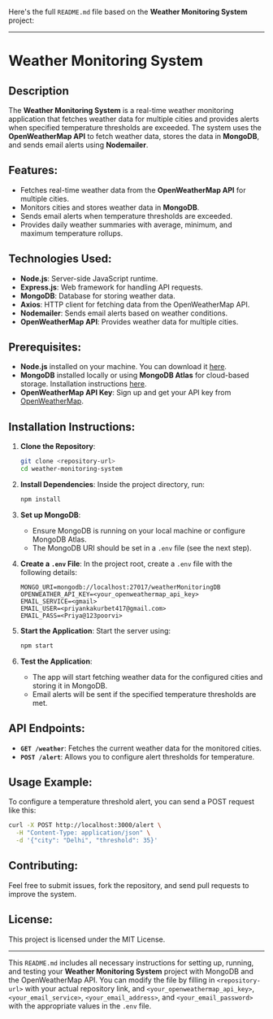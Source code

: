 Here's the full `README.md` file based on the **Weather Monitoring System** project:

---

# Weather Monitoring System

## Description
The **Weather Monitoring System** is a real-time weather monitoring application that fetches weather data for multiple cities and provides alerts when specified temperature thresholds are exceeded. The system uses the **OpenWeatherMap API** to fetch weather data, stores the data in **MongoDB**, and sends email alerts using **Nodemailer**.

## Features:
- Fetches real-time weather data from the **OpenWeatherMap API** for multiple cities.
- Monitors cities and stores weather data in **MongoDB**.
- Sends email alerts when temperature thresholds are exceeded.
- Provides daily weather summaries with average, minimum, and maximum temperature rollups.

## Technologies Used:
- **Node.js**: Server-side JavaScript runtime.
- **Express.js**: Web framework for handling API requests.
- **MongoDB**: Database for storing weather data.
- **Axios**: HTTP client for fetching data from the OpenWeatherMap API.
- **Nodemailer**: Sends email alerts based on weather conditions.
- **OpenWeatherMap API**: Provides weather data for multiple cities.

## Prerequisites:
- **Node.js** installed on your machine. You can download it [here](https://nodejs.org/).
- **MongoDB** installed locally or using **MongoDB Atlas** for cloud-based storage. Installation instructions [here](https://docs.mongodb.com/manual/installation/).
- **OpenWeatherMap API Key**: Sign up and get your API key from [OpenWeatherMap](https://openweathermap.org/api).

## Installation Instructions:
1. **Clone the Repository**:
   ```bash
   git clone <repository-url>
   cd weather-monitoring-system
   ```

2. **Install Dependencies**:
   Inside the project directory, run:
   ```bash
   npm install
   ```

3. **Set up MongoDB**:
   - Ensure MongoDB is running on your local machine or configure MongoDB Atlas.
   - The MongoDB URI should be set in a `.env` file (see the next step).

4. **Create a `.env` File**:
   In the project root, create a `.env` file with the following details:
   ```
   MONGO_URI=mongodb://localhost:27017/weatherMonitoringDB
   OPENWEATHER_API_KEY=<your_openweathermap_api_key>
   EMAIL_SERVICE=<gmail>
   EMAIL_USER=<priyankakurbet417@gmail.com>
   EMAIL_PASS=<Priya@123poorvi>
   ```

5. **Start the Application**:
   Start the server using:
   ```bash
   npm start
   ```

6. **Test the Application**:
   - The app will start fetching weather data for the configured cities and storing it in MongoDB.
   - Email alerts will be sent if the specified temperature thresholds are met.

## API Endpoints:
- **`GET /weather`**: Fetches the current weather data for the monitored cities.
- **`POST /alert`**: Allows you to configure alert thresholds for temperature.

## Usage Example:
To configure a temperature threshold alert, you can send a POST request like this:
```bash
curl -X POST http://localhost:3000/alert \
  -H "Content-Type: application/json" \
  -d '{"city": "Delhi", "threshold": 35}'
```

## Contributing:
Feel free to submit issues, fork the repository, and send pull requests to improve the system.

## License:
This project is licensed under the MIT License.

---

This `README.md` includes all necessary instructions for setting up, running, and testing your **Weather Monitoring System** project with MongoDB and the OpenWeatherMap API. You can modify the file by filling in `<repository-url>` with your actual repository link, and `<your_openweathermap_api_key>`, `<your_email_service>`, `<your_email_address>`, and `<your_email_password>` with the appropriate values in the `.env` file.
